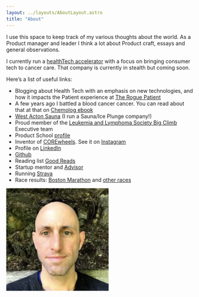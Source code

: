 ```yaml
---
layout: ../layouts/AboutLayout.astro
title: "About"
---
```


I use this space to keep track of my various thoughts about the world. As a Product manager and leader I think a lot about Product craft, essays and general observations. 

I currently run a [healthTech accelerator](https://www.cancerhackerlab.com/) with a focus on bringing consumer tech to cancer care. That company is currently in stealth but coming soon.


Here’s a list of useful links:
* Blogging about Health Tech with an emphasis on new technologies, and how it impacts the Patient experience at [The Rogue Patient](https://ariakerstein.substack.com/p/the-rogue-patient)
* A few years ago I battled a blood cancer cancer. You can read about that at that on [Chemolog ebook](/src/Chemolog-ebook.pdf)
* [West Acton Sauna](https://www.westactonsauna.com/) (I run a Sauna/Ice Plunge company!)
* Proud member of the [Leukemia and Lymphoma Society Big Climb](https://www.lls.org/) Executive team
* Product School [profile](https://productschool.com/product-leaders/ari-akerstein)
* Inventor of [COREwheels](https://www.amazon.com/SKLZ-APD-CW01-02-Dynamic-Strength-Trainer/dp/B00C81JUS2/ref=sr_1_2_sspa). See it on [Instagram](https://www.instagram.com/explore/tags/corewheels/?hl=en) 
* Profile on [LinkedIn](https://www.linkedin.com/in/ariakerstein/)
* [Github](https://github.com/ariakerstein)
* Reading list [Good Reads](https://www.goodreads.com/review/list/59584576?shelf=%23ALL%23)
* Startup mentor and [Advisor](https://www.about.greatnonprofits.org/advisory-board)
* Running [Strava](https://www.strava.com/dashboard)
* Race results: [Boston Marathon](http://registration.baa.org/cfm_Archive/iframe_ArchiveSearch.cfm) and [other races](https://www.runraceresults.com/Secure/RaceResults.cfm?ID=RCLF2016)

![Ari](../assets/images/ari-shaved.png)
